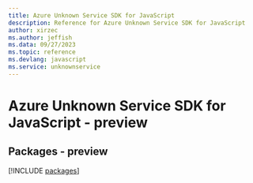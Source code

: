```yaml
---
title: Azure Unknown Service SDK for JavaScript
description: Reference for Azure Unknown Service SDK for JavaScript
author: xirzec
ms.author: jeffish
ms.data: 09/27/2023
ms.topic: reference
ms.devlang: javascript
ms.service: unknownservice
---
```

# Azure Unknown Service SDK for JavaScript - preview
## Packages - preview
[!INCLUDE [packages](unknown-service-index.md)]